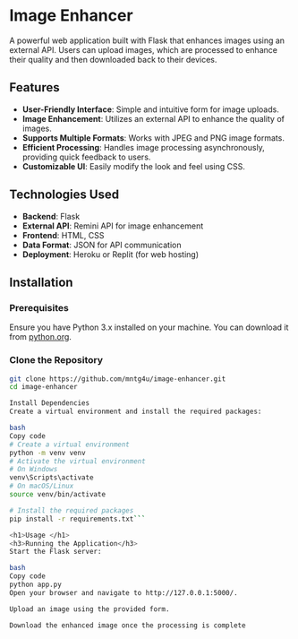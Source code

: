 # Image Enhancer

A powerful web application built with Flask that enhances images using an external API. Users can upload images, which are processed to enhance their quality and then downloaded back to their devices.

## Features

- **User-Friendly Interface**: Simple and intuitive form for image uploads.
- **Image Enhancement**: Utilizes an external API to enhance the quality of images.
- **Supports Multiple Formats**: Works with JPEG and PNG image formats.
- **Efficient Processing**: Handles image processing asynchronously, providing quick feedback to users.
- **Customizable UI**: Easily modify the look and feel using CSS.

## Technologies Used

- **Backend**: Flask
- **External API**: Remini API for image enhancement
- **Frontend**: HTML, CSS
- **Data Format**: JSON for API communication
- **Deployment**: Heroku or Replit (for web hosting)

## Installation

### Prerequisites

Ensure you have Python 3.x installed on your machine. You can download it from [python.org](https://www.python.org/downloads/).

### Clone the Repository

```bash
git clone https://github.com/mntg4u/image-enhancer.git
cd image-enhancer

Install Dependencies
Create a virtual environment and install the required packages:

bash
Copy code
# Create a virtual environment
python -m venv venv
# Activate the virtual environment
# On Windows
venv\Scripts\activate
# On macOS/Linux
source venv/bin/activate

# Install the required packages
pip install -r requirements.txt```

<h1>Usage </h1>
<h3>Running the Application</h3>
Start the Flask server:

bash
Copy code
python app.py
Open your browser and navigate to http://127.0.0.1:5000/.

Upload an image using the provided form.

Download the enhanced image once the processing is complete
